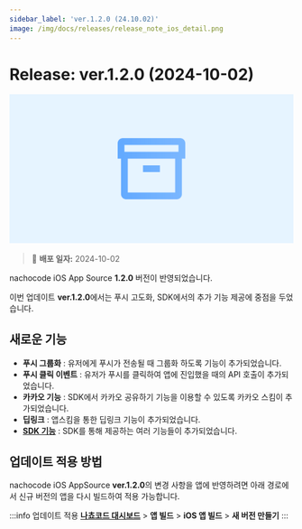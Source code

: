 ```yaml
---
sidebar_label: 'ver.1.2.0 (24.10.02)'
image: /img/docs/releases/release_note_ios_detail.png
---
```


# Release: ver.1.2.0 (2024-10-02)

![ios_detail](../../../../../static/img/docs/releases/release_note_ios_detail.png)

> 🔔 **배포 일자:** 2024-10-02

nachocode iOS App Source **1.2.0** 버전이 반영되었습니다.

이번 업데이트 **ver.1.2.0**에서는 푸시 고도화, SDK에서의 추가 기능 제공에 중점을 두었습니다.

## 새로운 기능

- **푸시 그룹화** : 유저에게 푸시가 전송될 때 그룹화 하도록 기능이 추가되었습니다.
- **푸시 클릭 이벤트** : 유저가 푸시를 클릭하여 앱에 진입했을 때의 API 호출이 추가되었습니다.
- **카카오 기능** : SDK에서 카카오 공유하기 기능을 이용할 수 있도록 카카오 스킴이 추가되었습니다.
- **딥링크** : 앱스킴을 통한 딥링크 기능이 추가되었습니다.
- [**SDK 기능**](../../sdk/release-v-1-2-0) : SDK를 통해 제공하는 여러 기능들이 추가되었습니다.

## 업데이트 적용 방법

nachocode iOS AppSource **ver.1.2.0**의 변경 사항을 앱에 반영하려면 아래 경로에서 신규 버전의 앱을 다시 빌드하여 적용 가능합니다.

:::info 업데이트 적용
[**나쵸코드 대시보드**](https://nachocode.io/?utm_source=docs&utm_medium=documentation&utm_campaign=devguide) > **앱 빌드** > **iOS 앱 빌드** > **새 버전 만들기**
:::
